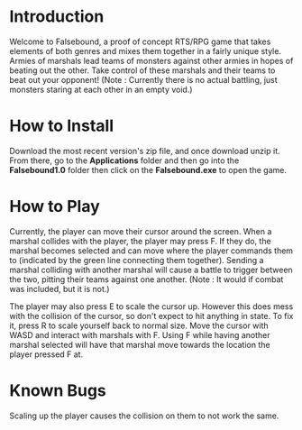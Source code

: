 # Introduction
Welcome to Falsebound, a proof of concept RTS/RPG game that takes elements of both genres and mixes them together in a fairly unique style. Armies of marshals lead teams of monsters against other armies in hopes of beating out the other. Take control of these marshals and their teams to beat out your opponent! (Note : Currently there is no actual battling, just monsters staring at each other in an empty void.)

# How to Install
Download the most recent version's zip file, and once download unzip it. From there, go to the **Applications** folder and then go into the **Falsebound1.0** folder then click on the **Falsebound.exe** to open the game.

# How to Play
Currently, the player can move their cursor around the screen. When a marshal collides with the player, the player may press F. If they do, the marshal becomes selected and can move where the player commands them to (indicated by the green line connecting them together). Sending a marshal colliding with another marshal will cause a battle to trigger between the two, pitting their teams against one another. (Note : It would if combat was included, but it is not.)

The player may also press E to scale the cursor up. However this does mess with the collision of the cursor, so don't expect to hit anything in state. To fix it, press R to scale yourself back to normal size. Move the cursor with WASD and interact with marshals with F. Using F while having another marshal selected will have that marshal move towards the location the player pressed F at.

# Known Bugs
Scaling up the player causes the collision on them to not work the same.
